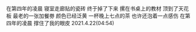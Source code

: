 
在第四年的凌晨
寝室走廊贴的瓷砖
终于掉了下来
摞在书桌上的教材
顶到了天花板
最老的一张加餐劵
颜色已经泛⻩
一杯晚上七点的茶
也许还泡着一点感伤
在第四年的凌晨
撑住了我的眼皮
2021.4.22(04:54)
